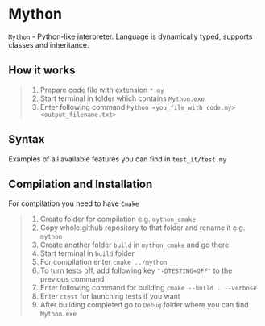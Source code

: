 # Mython

`Mython` - Python-like interpreter.
Language is dynamically typed, supports classes and inheritance.

## How it works
> 1. Prepare code file with extension `*.my`
> 2. Start terminal in folder which contains `Mython.exe`
> 3. Enter following command `Mython <you_file_with_code.my> <output_filename.txt>`

## Syntax
Examples of all available features you can find in `test_it/test.my`

## Compilation and Installation
For compilation you need to have `Cmake`
> 1. Create folder for compilation e.g. `mython_cmake`
> 2. Copy whole github repository to that folder and rename it e.g. `mython`
> 3. Create another folder `build` in `mython_cmake` and go there
> 4. Start terminal in `build` folder
> 5. For compilation enter `cmake ../mython`
> 6. To turn tests off, add following key `"-DTESTING=OFF"` to the previous command
> 7. Enter following command for building `cmake --build . --verbose` 
> 8. Enter `ctest` for launching tests if you want
> 9. After building completed go to `Debug` folder where you can find `Mython.exe`